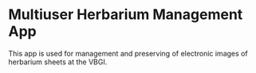Multiuser Herbarium Management App
==================================


This app is used for management and preserving of electronic images of herbarium sheets at the VBGI.


